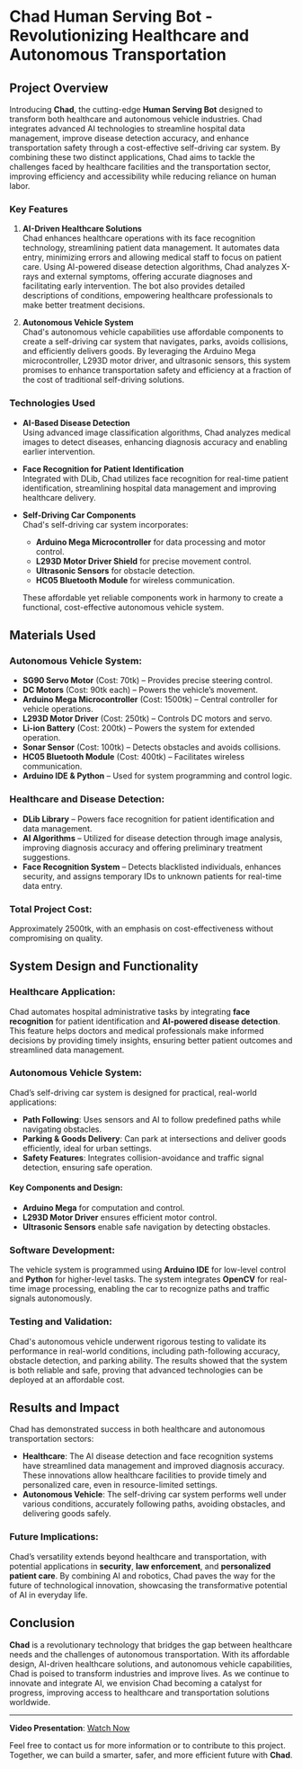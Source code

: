 # Chad Human Serving Bot - Revolutionizing Healthcare and Autonomous Transportation

## Project Overview

Introducing **Chad**, the cutting-edge **Human Serving Bot** designed to transform both healthcare and autonomous vehicle industries. Chad integrates advanced AI technologies to streamline hospital data management, improve disease detection accuracy, and enhance transportation safety through a cost-effective self-driving car system. By combining these two distinct applications, Chad aims to tackle the challenges faced by healthcare facilities and the transportation sector, improving efficiency and accessibility while reducing reliance on human labor.

### Key Features

1. **AI-Driven Healthcare Solutions**  
   Chad enhances healthcare operations with its face recognition technology, streamlining patient data management. It automates data entry, minimizing errors and allowing medical staff to focus on patient care. Using AI-powered disease detection algorithms, Chad analyzes X-rays and external symptoms, offering accurate diagnoses and facilitating early intervention. The bot also provides detailed descriptions of conditions, empowering healthcare professionals to make better treatment decisions.

2. **Autonomous Vehicle System**  
   Chad's autonomous vehicle capabilities use affordable components to create a self-driving car system that navigates, parks, avoids collisions, and efficiently delivers goods. By leveraging the Arduino Mega microcontroller, L293D motor driver, and ultrasonic sensors, this system promises to enhance transportation safety and efficiency at a fraction of the cost of traditional self-driving solutions.

### Technologies Used

- **AI-Based Disease Detection**  
  Using advanced image classification algorithms, Chad analyzes medical images to detect diseases, enhancing diagnosis accuracy and enabling earlier intervention.
  
- **Face Recognition for Patient Identification**  
  Integrated with DLib, Chad utilizes face recognition for real-time patient identification, streamlining hospital data management and improving healthcare delivery.
  
- **Self-Driving Car Components**  
  Chad's self-driving car system incorporates:
  - **Arduino Mega Microcontroller** for data processing and motor control.
  - **L293D Motor Driver Shield** for precise movement control.
  - **Ultrasonic Sensors** for obstacle detection.
  - **HC05 Bluetooth Module** for wireless communication.
  
  These affordable yet reliable components work in harmony to create a functional, cost-effective autonomous vehicle system.

## Materials Used

### Autonomous Vehicle System:
- **SG90 Servo Motor** (Cost: 70tk) – Provides precise steering control.
- **DC Motors** (Cost: 90tk each) – Powers the vehicle’s movement.
- **Arduino Mega Microcontroller** (Cost: 1500tk) – Central controller for vehicle operations.
- **L293D Motor Driver** (Cost: 250tk) – Controls DC motors and servo.
- **Li-ion Battery** (Cost: 200tk) – Powers the system for extended operation.
- **Sonar Sensor** (Cost: 100tk) – Detects obstacles and avoids collisions.
- **HC05 Bluetooth Module** (Cost: 400tk) – Facilitates wireless communication.
- **Arduino IDE & Python** – Used for system programming and control logic.

### Healthcare and Disease Detection:
- **DLib Library** – Powers face recognition for patient identification and data management.
- **AI Algorithms** – Utilized for disease detection through image analysis, improving diagnosis accuracy and offering preliminary treatment suggestions.
- **Face Recognition System** – Detects blacklisted individuals, enhances security, and assigns temporary IDs to unknown patients for real-time data entry.

### Total Project Cost:  
Approximately 2500tk, with an emphasis on cost-effectiveness without compromising on quality.

## System Design and Functionality

### Healthcare Application:
Chad automates hospital administrative tasks by integrating **face recognition** for patient identification and **AI-powered disease detection**. This feature helps doctors and medical professionals make informed decisions by providing timely insights, ensuring better patient outcomes and streamlined data management.

### Autonomous Vehicle System:
Chad’s self-driving car system is designed for practical, real-world applications:
- **Path Following**: Uses sensors and AI to follow predefined paths while navigating obstacles.
- **Parking & Goods Delivery**: Can park at intersections and deliver goods efficiently, ideal for urban settings.
- **Safety Features**: Integrates collision-avoidance and traffic signal detection, ensuring safe operation.

#### Key Components and Design:
- **Arduino Mega** for computation and control.
- **L293D Motor Driver** ensures efficient motor control.
- **Ultrasonic Sensors** enable safe navigation by detecting obstacles.

### Software Development:
The vehicle system is programmed using **Arduino IDE** for low-level control and **Python** for higher-level tasks. The system integrates **OpenCV** for real-time image processing, enabling the car to recognize paths and traffic signals autonomously.

### Testing and Validation:
Chad's autonomous vehicle underwent rigorous testing to validate its performance in real-world conditions, including path-following accuracy, obstacle detection, and parking ability. The results showed that the system is both reliable and safe, proving that advanced technologies can be deployed at an affordable cost.

## Results and Impact

Chad has demonstrated success in both healthcare and autonomous transportation sectors:
- **Healthcare**: The AI disease detection and face recognition systems have streamlined data management and improved diagnosis accuracy. These innovations allow healthcare facilities to provide timely and personalized care, even in resource-limited settings.
- **Autonomous Vehicle**: The self-driving car system performs well under various conditions, accurately following paths, avoiding obstacles, and delivering goods safely.

### Future Implications:
Chad’s versatility extends beyond healthcare and transportation, with potential applications in **security**, **law enforcement**, and **personalized patient care**. By combining AI and robotics, Chad paves the way for the future of technological innovation, showcasing the transformative potential of AI in everyday life.

## Conclusion

**Chad** is a revolutionary technology that bridges the gap between healthcare needs and the challenges of autonomous transportation. With its affordable design, AI-driven healthcare solutions, and autonomous vehicle capabilities, Chad is poised to transform industries and improve lives. As we continue to innovate and integrate AI, we envision Chad becoming a catalyst for progress, improving access to healthcare and transportation solutions worldwide.

---

**Video Presentation**: [Watch Now](https://youtu.be/udadlBUARns?si=Rc0iVxuWjbXZMt-w)

Feel free to contact us for more information or to contribute to this project. Together, we can build a smarter, safer, and more efficient future with **Chad**.
